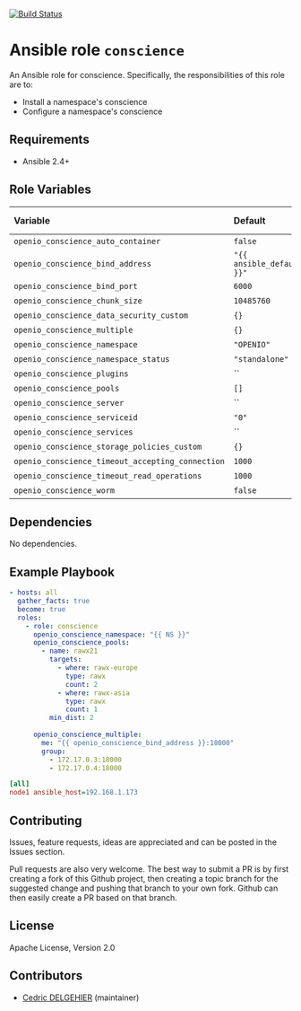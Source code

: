 [![Build Status](https://travis-ci.org/open-io/ansible-role-openio-conscience.svg?branch=master)](https://travis-ci.org/open-io/ansible-role-openio-conscience)
# Ansible role `conscience`

An Ansible role for conscience. Specifically, the responsibilities of this role are to:

- Install a namespace's conscience
- Configure a namespace's conscience

## Requirements

- Ansible 2.4+

## Role Variables


| Variable   | Default | Comments (type)  |
| :---       | :---    | :---             |
| `openio_conscience_auto_container` | `false` | ... |
| `openio_conscience_bind_address` | `"{{ ansible_default_ipv4.address }}"` | ... |
| `openio_conscience_bind_port` | `6000` | ... |
| `openio_conscience_chunk_size` | `10485760` | ... |
| `openio_conscience_data_security_custom` | `{}` | ... |
| `openio_conscience_multiple` | `{}` | ... |
| `openio_conscience_namespace` | `"OPENIO"` | ... |
| `openio_conscience_namespace_status` | `"standalone"` | ... |
| `openio_conscience_plugins` | `` | ... |
| `openio_conscience_pools` | `[]` | ... |
| `openio_conscience_server` | `` | ... |
| `openio_conscience_serviceid` | `"0"` | ... |
| `openio_conscience_services` | `` | ... |
| `openio_conscience_storage_policies_custom` | `{}` | ... |
| `openio_conscience_timeout_accepting_connection` | `1000` | ... |
| `openio_conscience_timeout_read_operations` | `1000` | ... |
| `openio_conscience_worm` | `false` | ... |

## Dependencies

No dependencies.

## Example Playbook

```yaml
- hosts: all
  gather_facts: true
  become: true
  roles:
    - role: conscience
      openio_conscience_namespace: "{{ NS }}"
      openio_conscience_pools:
        - name: rawx21
          targets:
            - where: rawx-europe
              type: rawx
              count: 2
            - where: rawx-asia
              type: rawx
              count: 1
          min_dist: 2
      
      openio_conscience_multiple:
        me: "{{ openio_conscience_bind_address }}:18000"
        group:
          - 172.17.0.3:18000
          - 172.17.0.4:18000

```


```ini
[all]
node1 ansible_host=192.168.1.173
```

## Contributing

Issues, feature requests, ideas are appreciated and can be posted in the Issues section.

Pull requests are also very welcome.
The best way to submit a PR is by first creating a fork of this Github project, then creating a topic branch for the suggested change and pushing that branch to your own fork.
Github can then easily create a PR based on that branch.

## License

Apache License, Version 2.0

## Contributors

- [Cedric DELGEHIER](https://github.com/cdelgehier) (maintainer)
